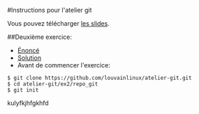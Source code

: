 ﻿#Instructions pour l'atelier git

Vous pouvez télécharger
[les slides](https://raw.githubusercontent.com/louvainlinux/atelier-git/master/main.pdf).

##Deuxième exercice:

+ [Énoncé](https://github.com/louvainlinux/atelier-git/blob/master/ex2/enonce.md)
+ [Solution](https://github.com/louvainlinux/atelier-git/blob/master/ex2/solution.md)
+ Avant de commencer l'exercice:
```
$ git clone https://github.com/louvainlinux/atelier-git.git
$ cd atelier-git/ex2/repo_git
$ git init
```

kulyfkjhfgkhfd

